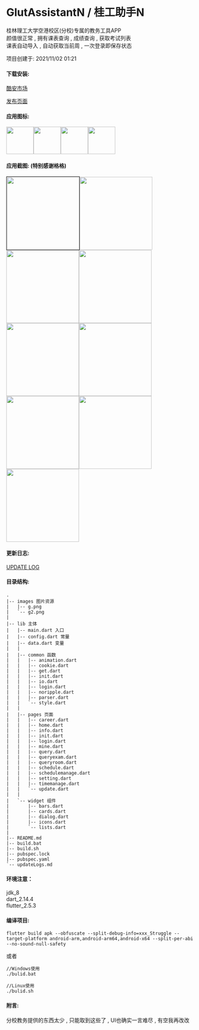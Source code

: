 # GlutAssistantN / 桂工助手N

桂林理工大学空港校区(分校)专属的教务工具APP  
颜值很正常 , 拥有课表查询 , 成绩查询 , 获取考试列表  
课表自动导入 , 自动获取当前周 , 一次登录即保存状态

项目创建于: 2021/11/02 01:21

#### 下载安装:

[酷安市场](https://www.coolapk.com/apk/289253)

[发布页面](https://github.com/nano71/GlutAssistantN/releases)

#### 应用图标:

<img src="https://github.com/nano71/Images/blob/master/gan/logo2-01-01-01-01-01-01-01-01.png" width="72" /><img src="https://github.com/nano71/Images/blob/master/gan/G1.png" width="72" /><img src="https://github.com/nano71/Images/blob/master/gan/G2.png" width="72" /><img src="https://github.com/nano71/Images/blob/master/gan/G3.png" width="72" />

#### 应用截图: (特别感谢格格)

<img src="https://github.com/nano71/Images/blob/master/gan/a.jpg" style="border:1px solid" width="192" /><img src="https://github.com/nano71/Images/blob/master/gan/Screenshot_2022-02-10-15-35-19-01_581d685b5f7bb8d.jpg" width="192" /><img src="https://github.com/nano71/Images/blob/master/gan/e.jpg" width="192" /><img src="https://github.com/nano71/Images/blob/master/gan/Screenshot_2022-01-04-14-40-42-59_581d685b5f7bb8d.jpg" width="192" /><img src="https://github.com/nano71/Images/blob/master/gan/Screenshot_2022-01-04-14-41-24-08_581d685b5f7bb8d.jpg" width="192" /><img src="https://github.com/nano71/Images/blob/master/gan/Screenshot_2022-02-10-15-32-57-16_581d685b5f7bb8d.jpg" width="192" /><img src="https://github.com/nano71/Images/blob/master/gan/Screenshot_2022-02-10-15-34-47-57_581d685b5f7bb8d.jpg" width="192" /><img src="https://github.com/nano71/Images/blob/master/gan/Screenshot_2022-02-10-15-44-27-02_581d685b5f7bb8d.jpg" width="192" /><img src="https://github.com/nano71/Images/blob/master/gan/i.jpg" width="192" />

#### 更新日志:

[UPDATE LOG](https://github.com/nano71/GlutAssistantN/uploadLogs.md)

#### 目录结构:

```text
.
|-- images 图片资源
|   |-- g.png
|   `-- g2.png
|   
|-- lib 主体
|   |-- main.dart 入口
|   |-- config.dart 常量
|   |-- data.dart 变量
|   |
|   |-- common 函数
|   |   |-- animation.dart
|   |   |-- cookie.dart
|   |   |-- get.dart
|   |   |-- init.dart
|   |   |-- io.dart
|   |   |-- login.dart
|   |   |-- noripple.dart
|   |   |-- parser.dart
|   |   `-- style.dart
|   |
|   |-- pages 页面
|   |   |-- career.dart
|   |   |-- home.dart
|   |   |-- info.dart
|   |   |-- init.dart
|   |   |-- login.dart
|   |   |-- mine.dart
|   |   |-- query.dart
|   |   |-- queryexam.dart
|   |   |-- queryroom.dart
|   |   |-- schedule.dart
|   |   |-- schedulemanage.dart
|   |   |-- setting.dart
|   |   |-- timemanage.dart
|   |   `-- update.dart
|   |
|   `-- widget 组件
|       |-- bars.dart
|       |-- cards.dart
|       |-- dialog.dart
|       |-- icons.dart
|       `-- lists.dart
|   
|-- README.md
|-- build.bat
|-- build.sh
|-- pubspec.lock
|-- pubspec.yaml
`-- updateLogs.md
```

#### 环境注意：

jdk_8  
dart_2.14.4  
flutter_2.5.3

#### 编译项目:

```
flutter build apk --obfuscate --split-debug-info=xxx_Struggle --target-platform android-arm,android-arm64,android-x64 --split-per-abi --no-sound-null-safety
```

或者

```
//Windows使用
./bulid.bat  

//Linux使用
./bulid.sh 
```

#### 附言:

分校教务提供的东西太少 , 只能取到这些了 , UI也确实一言难尽 , 有空我再改改  
